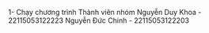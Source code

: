 1- Chạy chương trình 
Thành viên nhóm
Nguyễn Duy Khoa - 22115053122223
Nguyễn Đức Chinh - 22115053122203
